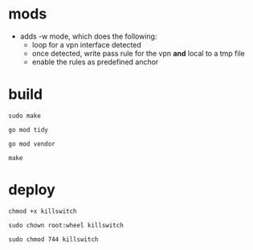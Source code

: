 # mods
- adds -w mode, which does the following:
  - loop for a vpn interface detected
  - once detected, write pass rule for the vpn **and** local to a tmp file
  - enable the rules as predefined anchor




# build 
```shell
sudo make
```


```shell
go mod tidy

go mod vendor

make
```


# deploy
```shell
chmod +x killswitch

sudo chown root:wheel killswitch

sudo chmod 744 killswitch
```